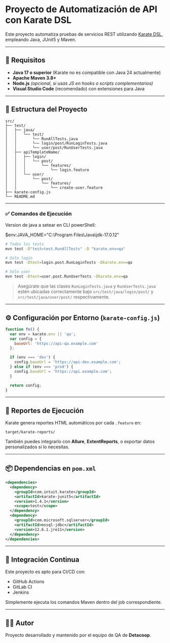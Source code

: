 # Proyecto de Automatización de API con Karate DSL

Este proyecto automatiza pruebas de servicios REST utilizando [Karate DSL](https://github.com/karatelabs/karate), empleando Java, JUnit5 y Maven.

---

## 🔧 Requisitos

- **Java 17 o superior** (Karate no es compatible con Java 24 actualmente)
- **Apache Maven 3.8+**
- **Node.js** *(opcional, si usas JS en hooks o scripts complementarios)*
- **Visual Studio Code** (recomendado) con extensiones para Java

---

## 📁 Estructura del Proyecto

```
src/
├── test/
│   ├── java/
│   │   └── test/
│   │       └── RunAllTests.java
│   │       └── login/post/RunLoginTests.java
│   │       └── user/post/RunUserTests.java
│   ├── apiTemplateName/
│   │   ├── login/
│   │   │   └── post/
│   │   │       └── features/
│   │   │           └── login.feature
│   │   └── user/
│   │       └── post/
│   │           └── features/
│   │               └── create-user.feature
├── karate-config.js
└── README.md
```

---

### ✅ Comandos de Ejecución

Version de java a setear en CLI powerShell:

$env:JAVA_HOME="C:\Program Files\Java\jdk-17.0.12"

```bash
# Todos los tests
mvn test -D"test=test.RunAllTests" -D "karate.env=qa"

# Solo login
mvn test -Dtest=login.post.RunLoginTests -Dkarate.env=qa

# Solo user
mvn test -Dtest=user.post.RunUserTests -Dkarate.env=qa
```

> Asegúrate que las clases `RunLoginTests.java` y `RunUserTests.java` estén ubicadas correctamente bajo `src/test/java/login/post/` y `src/test/java/user/post/` respectivamente.

---

## ⚙️ Configuración por Entorno (`karate-config.js`)

```javascript
function fn() {
  var env = karate.env || 'qa';
  var config = {
    baseUrl: 'https://api-qa.example.com'
  };

  if (env === 'dev') {
    config.baseUrl = 'https://api-dev.example.com';
  } else if (env === 'prod') {
    config.baseUrl = 'https://api.example.com';
  }

  return config;
}
```

---

## 📄 Reportes de Ejecución

Karate genera reportes HTML automáticos por cada `.feature` en:

```
target/karate-reports/
```

También puedes integrarlo con **Allure**, **ExtentReports**, o exportar datos personalizados si lo necesitas.

---

## 📦 Dependencias en `pom.xml`

```xml
<dependencies>
  <dependency>
    <groupId>com.intuit.karate</groupId>
    <artifactId>karate-junit5</artifactId>
    <version>1.4.1</version>
    <scope>test</scope>
  </dependency>
  <dependency>
    <groupId>com.microsoft.sqlserver</groupId>
    <artifactId>mssql-jdbc</artifactId>
    <version>12.6.1.jre11</version>
  </dependency>
</dependencies>
```

---

## 🚀 Integración Continua

Este proyecto es apto para CI/CD con:

- GitHub Actions
- GitLab CI
- Jenkins

Simplemente ejecuta los comandos Maven dentro del job correspondiente.

---

## 👨‍💻 Autor

Proyecto desarrollado y mantenido por el equipo de QA de **Detacoop**.